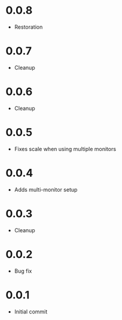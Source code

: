 # 0.0.8

- Restoration

# 0.0.7

- Cleanup

# 0.0.6

- Cleanup

# 0.0.5

- Fixes scale when using multiple monitors

# 0.0.4

- Adds multi-monitor setup

# 0.0.3

- Cleanup

# 0.0.2

- Bug fix

# 0.0.1

- Initial commit

